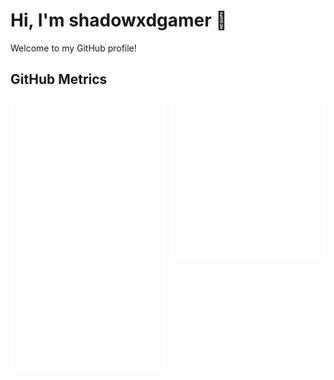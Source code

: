 # Hi, I'm shadowxdgamer 👋

Welcome to my GitHub profile!

## GitHub Metrics

<!-- Display the metrics.svg file -->
  <img align="left" width="49%" src="metrics.svg" alt="GitHub Metrics">
  <img align="right" width="49%" src="anilist.svg" alt="Anime Metrics">
